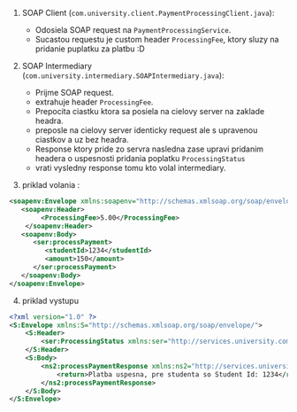 
1. SOAP Client (`com.university.client.PaymentProcessingClient.java`):

   - Odosiela SOAP request na `PaymentProcessingService`.
   - Sucastou requestu je custom header `ProcessingFee`, ktory sluzy na pridanie puplatku za platbu :D

2. SOAP Intermediary (`com.university.intermediary.SOAPIntermediary.java`):

   - Prijme SOAP request.
   - extrahuje header `ProcessingFee`.
   - Prepocita ciastku ktora sa posiela na cielovy server na zaklade headra.
   - preposle na cielovy server identicky request ale s upravenou ciastkov a uz bez headra.
   - Response ktory pride zo servra nasledna zase upravi pridanim headera o uspesnosti pridania poplatku `ProcessingStatus`
   - vrati vysledny response tomu kto volal intermediary.

3. priklad volania :

```xml
<soapenv:Envelope xmlns:soapenv="http://schemas.xmlsoap.org/soap/envelope/" xmlns:ser="http://services.university.com/">
   <soapenv:Header>
        <ProcessingFee>5.00</ProcessingFee>
    </soapenv:Header>
   <soapenv:Body>
      <ser:processPayment>
         <studentId>1234</studentId>
         <amount>150</amount>
      </ser:processPayment>
   </soapenv:Body>
</soapenv:Envelope>

```

4. priklad vystupu

```xml
<?xml version="1.0" ?>
<S:Envelope xmlns:S="http://schemas.xmlsoap.org/soap/envelope/">
    <S:Header>
        <ser:ProcessingStatus xmlns:ser="http://services.university.com/">Success, fee included, with amount of 5.0. Total amount: 155.0</ser:ProcessingStatus>
    </S:Header>
    <S:Body>
        <ns2:processPaymentResponse xmlns:ns2="http://services.university.com/">
            <return>Platba uspesna, pre studenta so Student Id: 1234</return>
        </ns2:processPaymentResponse>
    </S:Body>
</S:Envelope>
```
